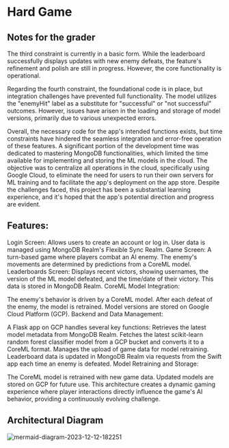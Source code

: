 # Hard Game

## Notes for the grader

The third constraint is currently in a basic form. While the leaderboard successfully displays updates with new enemy defeats, the feature's refinement and polish are still in progress. However, the core functionality is operational.

Regarding the fourth constraint, the foundational code is in place, but integration challenges have prevented full functionality. The model utilizes the "enemyHit" label as a substitute for "successful" or "not successful" outcomes. However, issues have arisen in the loading and storage of model versions, primarily due to various unexpected errors.

Overall, the necessary code for the app's intended functions exists, but time constraints have hindered the seamless integration and error-free operation of these features. A significant portion of the development time was dedicated to mastering MongoDB functionalities, which limited the time available for implementing and storing the ML models in the cloud. The objective was to centralize all operations in the cloud, specifically using Google Cloud, to eliminate the need for users to run their own servers for ML training and to facilitate the app's deployment on the app store. Despite the challenges faced, this project has been a substantial learning experience, and it's hoped that the app's potential direction and progress are evident.


## Features:

Login Screen: Allows users to create an account or log in. User data is managed using MongoDB Realm's Flexible Sync Realm.
Game Screen: A turn-based game where players combat an AI enemy. The enemy's movements are determined by predictions from a CoreML model.
Leaderboards Screen: Displays recent victors, showing usernames, the version of the ML model defeated, and the time/date of their victory. This data is stored in MongoDB Realm.
CoreML Model Integration:

The enemy's behavior is driven by a CoreML model.
After each defeat of the enemy, the model is retrained.
Model versions are stored on Google Cloud Platform (GCP).
Backend and Data Management:

A Flask app on GCP handles several key functions:
Retrieves the latest model metadata from MongoDB Realm.
Fetches the latest scikit-learn random forest classifier model from a GCP bucket and converts it to a CoreML format.
Manages the upload of game data for model retraining.
Leaderboard data is updated in MongoDB Realm via requests from the Swift app each time an enemy is defeated.
Model Retraining and Storage:

The CoreML model is retrained with new game data.
Updated models are stored on GCP for future use.
This architecture creates a dynamic gaming experience where player interactions directly influence the game's AI behavior, providing a continuously evolving challenge.

## Architectural Diagram

![mermaid-diagram-2023-12-12-182251](https://github.com/raneyoliver/HardGame/assets/40372643/a87ebf39-0d7e-4735-9c24-ca9c94f4b629)
